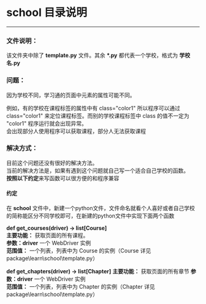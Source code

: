 # school 目录说明

---

### 文件说明：
该文件夹中除了 **template.py** 文件。其余 **\*.py** 都代表一个学校，格式为 **学校名.py**

### 问题：
因为学校不同，学习通的页面中元素的属性可能不同。

例如，有的学校在课程标签的属性中有 class="color1" 所以程序可以通过 class="color1" 来定位课程标签。而别的学校课程标签中 class 的值不一定为 
"color1" 程序运行就会出现异常。  
会出现部分人使用程序可以获取课程，部分人无法获取课程

### 解决方式：
目前这个问题还没有很好的解决方法。  
当前的解决方法是，如果有遇到这个问题就自己写一个适合自己学校的函数。  
**按照以下约定**来写函数可以很方便的和程序兼容

#### 约定
在 **school** 文件中，新建一个python文件，文件命名就看个人喜好或者自己学校的简称能区分不同学校即可，在新建的python文件中实现下面两个函数

**def get_courses(driver) -> list[Course]**  
**主要功能：** 获取页面的所有课程。  
**参数：driver** 一个 WebDriver 实例  
**范围值：** 一个列表，列表中为 Course 的实例（Course 详见 package\learn\school\template.py）  


**def get_chapters(driver) -> list[Chapter]**
**主要功能：** 获取页面的所有章节 
**参数：driver** 一个 WebDriver 实例  
**范围值：** 一个列表，列表中为 Chapter 的实例（Chapter 详见 package\learn\school\template.py）  

